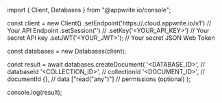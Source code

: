 import { Client, Databases } from "@appwrite.io/console";

const client = new Client()
    .setEndpoint('https://<REGION>.cloud.appwrite.io/v1') // Your API Endpoint
    .setSession('') // 
    .setKey('<YOUR_API_KEY>') // Your secret API key
    .setJWT('<YOUR_JWT>'); // Your secret JSON Web Token

const databases = new Databases(client);

const result = await databases.createDocument(
    '<DATABASE_ID>', // databaseId
    '<COLLECTION_ID>', // collectionId
    '<DOCUMENT_ID>', // documentId
    {}, // data
    ["read("any")"] // permissions (optional)
);

console.log(result);
